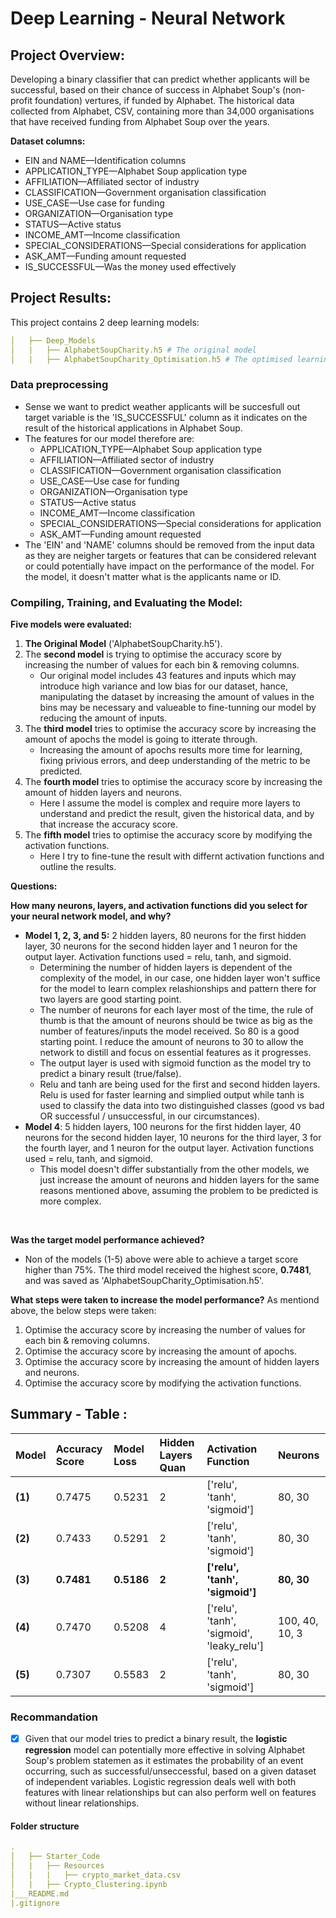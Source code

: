 # Deep Learning - Neural Network
## Project Overview:
Developing a binary classifier that can predict whether applicants will be successful, based on their chance of success in Alphabet Soup's (non-profit foundation) vertures, if funded by Alphabet. The historical data collected from Alphabet, CSV, containing more than 34,000 organisations that have received funding from Alphabet Soup over the years.
<br>

**Dataset columns:**
* EIN and NAME—Identification columns
* APPLICATION_TYPE—Alphabet Soup application type
* AFFILIATION—Affiliated sector of industry
* CLASSIFICATION—Government organisation classification
* USE_CASE—Use case for funding
* ORGANIZATION—Organisation type
* STATUS—Active status
* INCOME_AMT—Income classification
* SPECIAL_CONSIDERATIONS—Special considerations for application
* ASK_AMT—Funding amount requested
* IS_SUCCESSFUL—Was the money used effectively


## Project Results:
This project contains 2 deep learning models:
``` yml
│   ├── Deep_Models
│   |   ├── AlphabetSoupCharity.h5 # The original model
│   |   ├── AlphabetSoupCharity_Optimisation.h5 # The optimised learning model
```
### Data preprocessing
- Sense we want to predict weather applicants will be succesfull out target variable is the 'IS_SUCCESSFUL' column as it indicates on the result of the historical applications in Alphabet Soup. 
- The features for our model therefore are: 
    * APPLICATION_TYPE—Alphabet Soup application type
    * AFFILIATION—Affiliated sector of industry
    * CLASSIFICATION—Government organisation classification
    * USE_CASE—Use case for funding
    * ORGANIZATION—Organisation type
    * STATUS—Active status
    * INCOME_AMT—Income classification
    * SPECIAL_CONSIDERATIONS—Special considerations for application
    * ASK_AMT—Funding amount requested
- The 'EIN' and 'NAME' columns should be removed from the input data as they are neigher targets or features that can be considered relevant or could potentially have impact on the performance of the model. For the model, it doesn't matter what is the applicants name or ID.

### Compiling, Training, and Evaluating the Model: 
**Five models were evaluated:**
1. **The Original Model** ('AlphabetSoupCharity.h5').
2. The **second model** is trying to optimise the accuracy score by increasing the number of values for each bin & removing columns.
    * Our original model includes 43 features and inputs which may introduce high variance and low bias for our dataset, hance, manipulating the dataset by increasing the amount of values in the bins may be necessary and valueable to fine-tunning our model by reducing the amount of inputs. 
3. The **third model** tries to optimise the accuracy score by increasing the amount of apochs the model is going to itterate through. 
    * Increasing the amount of apochs results more time for learning, fixing privious errors, and deep understanding of the metric to be predicted.
4. The **fourth model** tries to optimise the accuracy score by increasing the amount of hidden layers and neurons. 
    * Here I assume the model is complex and require more layers to understand and predict the result, given the historical data, and by that increase the accuracy score. 
5. The **fifth model** tries to optimise the accuracy score by modifying the activation functions. 
    * Here I try to fine-tune the result with differnt activation functions and outline the results.

**Questions:** 
<br>

**How many neurons, layers, and activation functions did you select for your neural network model, and why?**
<br>

* **Model 1, 2, 3, and 5:** 2 hidden layers, 80 neurons for the first hidden layer, 30 neurons for the second hidden layer and 1 neuron for the output layer. Activation functions used = relu, tanh, and sigmoid. 
    * Determining the number of hidden layers is dependent of the complexity of the model, in our case, one hidden layer won't suffice for the model to learn complex relashionships and pattern there for two layers are good starting point.
    * The number of neurons for each layer most of the time, the rule of thumb is that the amount of neurons should be twice as big as the number of features/inputs the model received. So 80 is a good starting point. I reduce the amount of neurons to 30 to allow the network to distill and focus on essential features as it progresses.
    * The output layer is used with sigmoid function as the model try to predict a binary result (true/false). 
    * Relu and tanh are being used for the first and second hidden layers. Relu is used for faster learning and simplied output while tanh is used to classify the data into two distinguished classes (good vs bad OR successful / unsuccessful, in our circumstances). 
* **Model 4**: 5 hidden layers, 100 neurons for the first hidden layer, 40 neurons for the second hidden layer, 10 neurons for the third layer, 3 for the fourth layer, and 1 neuron for the output layer. Activation functions used = relu, tanh, and sigmoid.
    * This model doesn't differ substantially from the other models, we just increase the amount of neurons and hidden layers for the same reasons mentioned above, assuming the problem to be predicted is more complex. 
<br>

**Was the target model performance achieved?** 
- Non of the models (1-5) above were able to achieve a target score higher than 75%. The third model received the highest score, **0.7481**, and was saved as 'AlphabetSoupCharity_Optimisation.h5'. 

**What steps were taken to increase the model performance?**
As mentiond above, the below steps were taken: 
1. Optimise the accuracy score by increasing the number of values for each bin & removing columns.
2. Optimise the accuracy score by increasing the amount of apochs.
3. Optimise the accuracy score by increasing the amount of hidden layers and neurons.
4. Optimise the accuracy score by modifying the activation functions.

## Summary - Table :
| **Model**| **Accuracy Score**|**Model Loss**|**Hidden Layers Quan**|**Activation Function**|**Neurons**|
|:-|:-|:-|:-|:-|:-|
|**(1)**|0.7475|0.5231|2|['relu', 'tanh', 'sigmoid']|80, 30|
|**(2)**|0.7433|0.5291|2|['relu', 'tanh', 'sigmoid']|80, 30|
|**(3)**|**0.7481**|**0.5186**|**2**|**['relu', 'tanh', 'sigmoid']**|**80, 30**|
|**(4)**|0.7470|0.5208|4|['relu', 'tanh', 'sigmoid', 'leaky_relu']|100, 40, 10, 3|
|**(5)**|0.7307|0.5583|2|['relu', 'tanh', 'sigmoid']|80, 30|

### Recommandation
- [x] Given that our model tries to predict a binary result, the **logistic regression** model can potentially more effective in solving Alphabet Soup's problem statemen as it estimates the probability of an event occurring, such as successful/unseccessful, based on a given dataset of independent variables. Logistic regression deals well with both features with linear relationships but can also perform well on features without linear relationships.

#### Folder structure
``` yml
.
│   ├── Starter_Code 
│   |   ├── Resources   
│   |   |   ├── crypto_market_data.csv    
│   |   ├── Crypto_Clustering.ipynb              
|___README.md    
|.gitignore          
``` 
